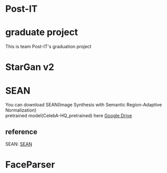 # Post-IT
graduate project
================
This is team Post-IT's graduation project

StarGan v2
=====================

SEAN
=============================
You can download SEAN(Image Synthesis with Semantic Region-Adaptive Normalization)<br/>
pretrained model(CelebA-HQ_pretrained) here [Google Drive](https://drive.google.com/file/d/1UMgKGdVqlulfgOBV4Z0ajEwPdgt3_EDK/view, "google link")

reference
------------- 
SEAN: [SEAN](https://github.com/ZPdesu/SEAN, "google link")

FaceParser
=====================
